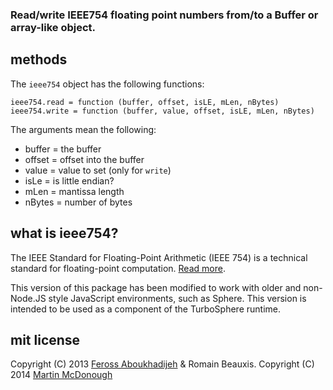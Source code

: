 
### Read/write IEEE754 floating point numbers from/to a Buffer or array-like object.

## methods

The `ieee754` object has the following functions:

```
ieee754.read = function (buffer, offset, isLE, mLen, nBytes)
ieee754.write = function (buffer, value, offset, isLE, mLen, nBytes)
```

The arguments mean the following:

- buffer = the buffer
- offset = offset into the buffer
- value = value to set (only for `write`)
- isLe = is little endian?
- mLen = mantissa length
- nBytes = number of bytes

## what is ieee754?

The IEEE Standard for Floating-Point Arithmetic (IEEE 754) is a technical standard for floating-point computation. [Read more](http://en.wikipedia.org/wiki/IEEE_floating_point).

This version of this package has been modified to work with older and non-Node.JS style JavaScript environments, such as Sphere. This version is intended to be used as a component of the TurboSphere runtime.

## mit license

Copyright (C) 2013 [Feross Aboukhadijeh](http://feross.org) & Romain Beauxis.
Copyright (C) 2014 [Martin McDonough](https://github.com/FlyingJester)
